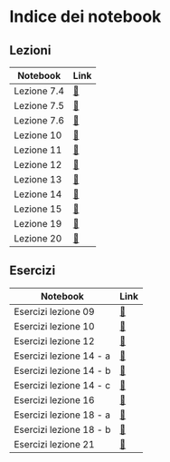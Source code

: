 # Indice dei notebook

## Lezioni

| Notebook                              | Link                                          |
| ------------------------------------- | --------------------------------------------- |
| Lezione 7.4                           | [:link:](../material/02_libs/07_numpy/04_algebra/notebook.ipynb) |
| Lezione 7.5                           | [:link:](../material/02_libs/07_numpy/05_polynomials/notebook.ipynb) |
| Lezione 7.6                           | [:link:](../material/02_libs/07_numpy/06_statistics/notebook.ipynb) |
| Lezione 10                            | [:link:](./base/lezioni/lezione_10.ipynb)     |
| Lezione 11                            | [:link:](./base/lezioni/lezione_11.ipynb)     |
| Lezione 12                            | [:link:](./base/lezioni/lezione_12.ipynb)     |
| Lezione 13                            | [:link:](./base/lezioni/lezione_13.ipynb)     |
| Lezione 14                            | [:link:](./base/lezioni/lezione_14.ipynb)     |
| Lezione 15                            | [:link:](./base/lezioni/lezione_15.ipynb)     |
| Lezione 19                            | [:link:](./base/lezioni/lezione_19.ipynb)     |
| Lezione 20                            | [:link:](./base/lezioni/lezione_20.ipynb)     |

## Esercizi

| Notebook                              | Link                                          |
| ------------------------------------- | --------------------------------------------- |
| Esercizi lezione 09                   | [:link:](./base/esercizi/esercizi_09.ipynb)   |
| Esercizi lezione 10                   | [:link:](./base/esercizi/esercizi_10.ipynb)   |
| Esercizi lezione 12                   | [:link:](./base/esercizi/esercizi_12.ipynb)   |
| Esercizi lezione 14 - a               | [:link:](./base/esercizi/esercizi_14_a.ipynb) |
| Esercizi lezione 14 - b               | [:link:](./base/esercizi/esercizi_14_b.ipynb) |
| Esercizi lezione 14 - c               | [:link:](./base/esercizi/esercizi_14_c.ipynb) |
| Esercizi lezione 16                   | [:link:](./base/esercizi/esercizi_16.ipynb)   |
| Esercizi lezione 18 - a               | [:link:](./base/esercizi/esercizi_18_a.ipynb) |
| Esercizi lezione 18 - b               | [:link:](./base/esercizi/esercizi_18_b.ipynb) |
| Esercizi lezione 21                   | [:link:](./base/esercizi/esercizi_21.ipynb)   |
